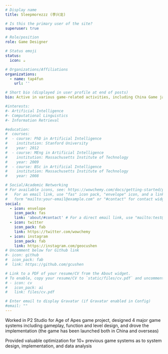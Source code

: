 ```yaml
---
# Display name
title: Sleepmorezzz (李兴龙)

# Is this the primary user of the site?
superuser: true

# Role/position
role: Game Designer

# Status emoji
status:
  icon: ☕️

# Organizations/Affiliations
organizations:
  - name: tap4fun
    url: ''

# Short bio (displayed in user profile at end of posts)
bio: Active in various game-related activities, including China Game jam and Tencent Youth Game Designer Challenge, and developed minigames with partners many times

#interests:
#- Artificial Intelligence
#- Computational Linguistics
#- Information Retrieval

#education:
#  courses:
#  - course: PhD in Artificial Intelligence
#    institution: Stanford University
#    year: 2012
#  - course: MEng in Artificial Intelligence
#    institution: Massachusetts Institute of Technology
#    year: 2009
#  - course: BSc in Artificial Intelligence
#    institution: Massachusetts Institute of Technology
#    year: 2008

# Social/Academic Networking
# For available icons, see: https://wowchemy.com/docs/getting-started/page-builder/#icons
#   For an email link, use "fas" icon pack, "envelope" icon, and a link in the
#   form "mailto:your-email@example.com" or "#contact" for contact widget.
social:
  - icon: envelope
    icon_pack: fas
    link: 'about/#contact' # For a direct email link, use "mailto:test@example.org".
  - icon: twitter
    icon_pack: fab
    link: https://twitter.com/wowchemy
  - icon: instagram
    icon_pack: fab
    link: https://instagram.com/geocushen
# Uncomment below for Github link
#- icon: github
#  icon_pack: fab
#  link: https://github.com/gcushen

# Link to a PDF of your resume/CV from the About widget.
# To enable, copy your resume/CV to `static/files/cv.pdf` and uncomment the lines below.
# - icon: cv
#   icon_pack: ai
#   link: files/cv.pdf

# Enter email to display Gravatar (if Gravatar enabled in Config)
#email: ""
---
```


Worked in P2 Studio for Age of Apes game project, designed 4 major game systems including gameplay, function and level design, and drove the implementation (the game has been launched both in China and overseas)

Provided valuable optimization for 10+ previous game systems as to system design, implementation, and data analysis
